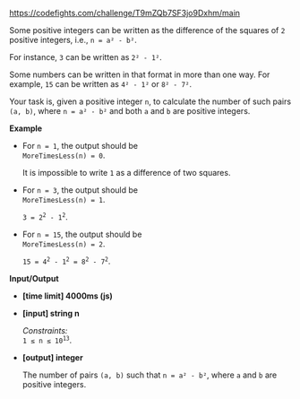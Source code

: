https://codefights.com/challenge/T9mZQb7SF3jo9Dxhm/main
<p>Some positive integers can be written as the difference of the squares of <code>2</code> positive integers, i.e., <code>n = a² - b²</code>.</p>
<p>For instance, <code>3</code> can be written as <code>2² - 1²</code>.</p>
<p>Some numbers can be written in that format in more than one way. For example, <code>15</code> can be written as <code>4² - 1²</code> or <code>8² - 7²</code>.</p>
<p>Your task is, given a positive integer <code>n</code>, to calculate the number of such pairs <code>(a, b)</code>, where <code>n = a² - b²</code> and both <code>a</code> and <code>b</code> are positive integers.</p>
<p><strong>Example</strong></p>
<ul>
<li>
<p>For <code>n = 1</code>, the output should be<br>
<code>MoreTimesLess(n) = 0</code>.</p>
<p>It is impossible to write <code>1</code> as a difference of two squares.</p>
</li>
<li>
<p>For <code>n = 3</code>, the output should be<br>
<code>MoreTimesLess(n) = 1</code>.</p>
<p><code>3 = 2<sup>2</sup> - 1<sup>2</sup></code>.</p>
</li>
<li>
<p>For <code>n = 15</code>, the output should be<br>
<code>MoreTimesLess(n) = 2</code>.</p>
<p><code>15 = 4<sup>2</sup> - 1<sup>2</sup> = 8<sup>2</sup> - 7<sup>2</sup></code>.</p>
</li>
</ul>
<p><strong>Input/Output</strong></p>
<ul>
<li><strong>[time limit] 4000ms (js)</strong></li>
</ul>
<ul>
<li>
<p><strong>[input] string n</strong></p>
<p><em>Constraints:</em><br>
<code>1 ≤ n ≤ 10<sup>13</sup></code>.</p>
</li>
<li>
<p><strong>[output] integer</strong></p>
<p>The number of pairs  <code>(a, b)</code> such that <code>n = a² - b²</code>, where <code>a</code> and <code>b</code> are positive integers.</p>
</li>
</ul>
